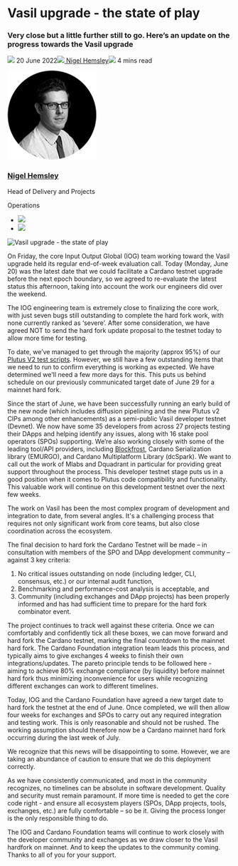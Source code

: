 # Vasil upgrade - the state of play
### **Very close but a little further still to go. Here’s an update on the progress towards the Vasil upgrade** 
![](img/2022-06-20-vasil-upgrade-the-state-of-play.002.png) 20 June 2022![](img/2022-06-20-vasil-upgrade-the-state-of-play.002.png)[ Nigel Hemsley](/en/blog/authors/nigel-hemsley/page-1/)![](img/2022-06-20-vasil-upgrade-the-state-of-play.003.png) 4 mins read

![Nigel Hemsley](img/2022-06-20-vasil-upgrade-the-state-of-play.004.png)[](/en/blog/authors/nigel-hemsley/page-1/)
### [**Nigel Hemsley**](/en/blog/authors/nigel-hemsley/page-1/)
Head of Delivery and Projects

Operations

- ![](img/2022-06-20-vasil-upgrade-the-state-of-play.005.png)[](mailto:nigel.hemsley@iohk.io "Email")
- ![](img/2022-06-20-vasil-upgrade-the-state-of-play.006.png)[](tmp/www.linkedin.com/in/nigel-hemsley-433a213 "LinkedIn")

![Vasil upgrade - the state of play](img/2022-06-20-vasil-upgrade-the-state-of-play.007.png)

On Friday, the core Input Output Global (IOG) team working toward the Vasil upgrade held its regular end-of-week evaluation call. Today (Monday, June 20) was the latest date that we could facilitate a Cardano testnet upgrade before the next epoch boundary, so we agreed to re-evaluate the latest status this afternoon, taking into account the work our engineers did over the weekend. 

The IOG engineering team is extremely close to finalizing the core work, with just seven bugs still outstanding to complete the hard fork work, with none currently ranked as ‘severe’. After some consideration, we have agreed NOT to send the hard fork update proposal to the testnet today to allow more time for testing.

To date, we’ve managed to get through the majority (approx 95%) of our [Plutus V2 test scripts](https://github.com/input-output-hk/cardano-node-tests/issues/1079). However, we still have a few outstanding items that we need to run to confirm everything is working as expected. We have determined we'll need a few more days for this. This puts us behind schedule on our previously communicated target date of June 29 for a mainnet hard fork.

Since the start of June, we have been successfully running an early build of the new node (which includes diffusion pipelining and the new Plutus v2 CIPs among other enhancements) as a semi-public Vasil developer testnet (Devnet). We now have some 35 developers from across 27 projects testing their DApps and helping identify any issues, along with 16 stake pool operators (SPOs) supporting. We’re also working closely with some of the leading tool/API providers, including [Blockfrost](https://blockfrost.io/), Cardano Serialization library (EMURGO), and Cardano Multiplatform Library (dcSpark). We want to call out the work of Mlabs and Dquadrant in particular for providing great support throughout the process. This developer testnet stage puts us in a good position when it comes to Plutus code compatibility and functionality. This valuable work will continue on this development testnet over the next few weeks. 

The work on Vasil has been the most complex program of development and integration to date, from several angles. It's a challenging process that requires not only significant work from core teams, but also close coordination across the ecosystem.

The final decision to hard fork the Cardano Testnet will be made – in consultation with members of the SPO and DApp development community – against 3 key criteria:

1. No critical issues outstanding on node (including ledger, CLI, consensus, etc.) or our internal audit function, 
1. Benchmarking and performance-cost analysis is acceptable, and
1. Community (including exchanges and DApp projects) has been properly informed and has had sufficient time to prepare for the hard fork combinator event.

The project continues to track well against these criteria. Once we can comfortably and confidently tick all these boxes, we can move forward and hard fork the Cardano testnet, marking the final countdown to the mainnet hard fork. The Cardano Foundation integration team leads this process, and typically aims to give exchanges 4 weeks to finish their own integrations/updates. The pareto principle tends to be followed here - aiming to achieve 80% exchange compliance (by liquidity) before mainnet hard fork thus minimizing inconvenience for users while recognizing different exchanges can work to different timelines.

Today, IOG and the Cardano Foundation have agreed a new target date to hard fork the testnet at the end of June. Once completed, we will then allow four weeks for exchanges and SPOs to carry out any required integration and testing work. This is only reasonable and should not be rushed. The working assumption should therefore now be a Cardano mainnet hard fork occurring during the last week of July.

We recognize that this news will be disappointing to some. However, we are taking an abundance of caution to ensure that we do this deployment correctly. 

As we have consistently communicated, and most in the community recognizes, no timelines can be absolute in software development. Quality and security must remain paramount. If more time is needed to get the core code right - and ensure all ecosystem players (SPOs, DApp projects, tools, exchanges, etc.) are fully comfortable – so be it. Giving the process longer is the only responsible thing to do.

The IOG and Cardano Foundation teams will continue to work closely with the developer community and exchanges as we draw closer to the Vasil hardfork on mainnet. And to keep the updates to the community coming. Thanks to all of you for your support.
